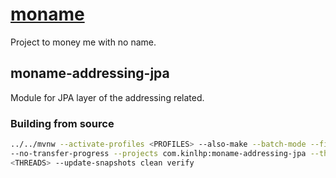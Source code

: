 # [moname](https://moname.kinlhp.com)

Project to money me with no name.

## moname-addressing-jpa

Module for JPA layer of the addressing related.

### Building from source

```sh
../../mvnw --activate-profiles <PROFILES> --also-make --batch-mode --file .. \
--no-transfer-progress --projects com.kinlhp:moname-addressing-jpa --threads \
<THREADS> --update-snapshots clean verify
```
